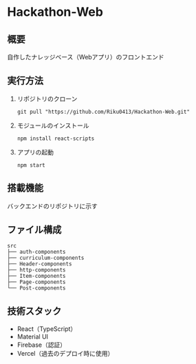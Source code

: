 # Hackathon-Web

## 概要
自作したナレッジベース（Webアプリ）のフロントエンド

## 実行方法

1. リポジトリのクローン
   ```
   git pull "https://github.com/Riku0413/Hackathon-Web.git"
   ```
   
2. モジュールのインストール
   ```
   npm install react-scripts
   ```

3. アプリの起動
   ```
   npm start
   ```

## 搭載機能

バックエンドのリポジトリに示す

## ファイル構成

```
src
├── auth-components
├── curriculum-components
├── Header-components
├── http-components
├── Item-components
├── Page-components
└── Post-components
```

## 技術スタック

- React（TypeScript）
- Material UI
- Firebase（認証）
- Vercel（過去のデプロイ時に使用）
